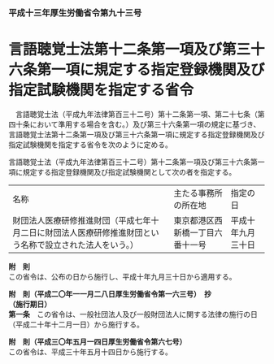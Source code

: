 ### 平成十三年厚生労働省令第九十三号  
# 言語聴覚士法第十二条第一項及び第三十六条第一項に規定する指定登録機関及び指定試験機関を指定する省令  
　言語聴覚士法（平成九年法律第百三十二号）第十二条第一項、第二十七条（第四十条において準用する場合を含む。）及び第三十六条第一項の規定に基づき、言語聴覚士法第十二条第一項及び第三十六条第一項に規定する指定登録機関及び指定試験機関を指定する省令を次のように定める。  
  
言語聴覚士法（平成九年法律第百三十二号）第十二条第一項及び第三十六条第一項に規定する指定登録機関及び指定試験機関として次の者を指定する。  

||||  
| --- | --- | --- |  
|名称|主たる事務所の所在地|指定の日|  
|財団法人医療研修推進財団（平成七年十月二日に財団法人医療研修推進財団という名称で設立された法人をいう。）|東京都港区西新橋一丁目六番十一号|平成十年九月三十日|  
  
  
**附　則**  
この省令は、公布の日から施行し、平成十年九月三十日から適用する。  
  
**附　則（平成二〇年一一月二八日厚生労働省令第一六三号）　抄**  
**（施行期日）**  
**第一条**　この省令は、一般社団法人及び一般財団法人に関する法律の施行の日（平成二十年十二月一日）から施行する。  
  
**附　則（平成三〇年五月一四日厚生労働省令第六七号）**  
この省令は、平成三十年五月十四日から施行する。  
  
